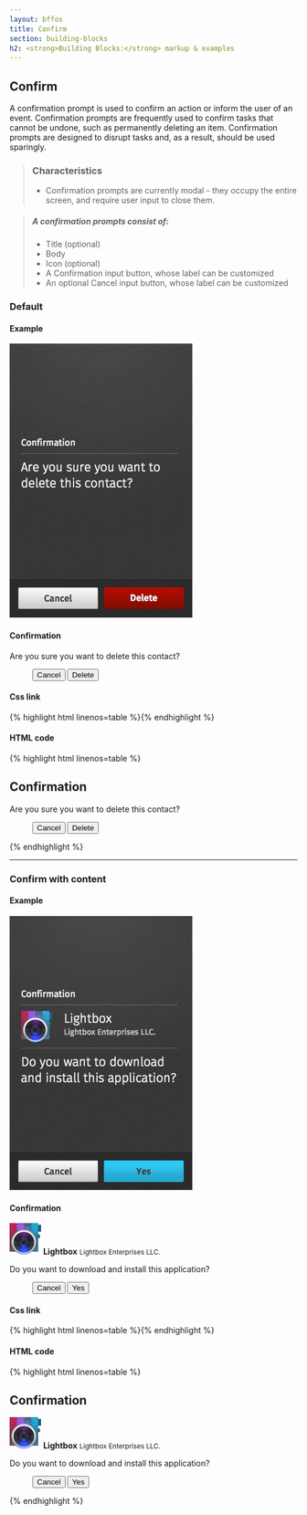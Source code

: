 ```yaml
---
layout: bffos
title: Confirm
section: building-blocks
h2: <strong>Building Blocks:</strong> markup & examples
---
```


## Confirm

A confirmation prompt is used to confirm an action or inform the user of an event. Confirmation prompts are frequently used to confirm tasks that cannot be undone, such as permanently deleting an item. Confirmation prompts are designed to disrupt tasks and, as a result, should be used sparingly.

> ### Characteristics
> * Confirmation prompts are currently modal - they occupy the entire screen, and require user input to close them.

> ##### A confirmation prompts consist of:
> * Title (optional)
> * Body
> * Icon (optional)
> * A Confirmation input button, whose label can be customized
> * An optional Cancel input button, whose label can be customized


### Default

<div>
  <h4>Example</h4>
  <section class="example">
    <img src="../images/BB/confirm_1.jpg" alt="Confirm (Image replacing code)"/>
    <article class="full frame">
      <form role="dialog" data-type="confirm">
        <section>
          <h1>Confirmation</h1><!-- this heading is optional -->
          <p>Are you sure you want to delete this contact?</p>
        </section>
        <menu>
          <button>Cancel</button>
          <button class="danger">Delete</button>
        </menu>
      </form>
    </article>
  </section>

  <h4>Css link</h4>
  {% highlight html linenos=table %}<link href="(your styles folder)/style/confirm.css" rel="stylesheet" type="text/css">{% endhighlight %}

  <h4>HTML code</h4>
  {% highlight html linenos=table %}<form role="dialog" data-type="confirm">
  <section>
    <h1>Confirmation</h1><!-- this heading is optional -->
    <p>Are you sure you want to delete this contact?</p>
  </section>
  <menu>
    <button>Cancel</button>
    <button class="danger">Delete</button>
  </menu>
</form>{% endhighlight %}
</div>

<hr>

### Confirm with content

<div>
  <h4>Example</h4>
  <section class="example">
    <img src="../images/BB/confirm_2.jpg" alt="Confirm (Image replacing code)"/>
    <article class="full frame">
      <form role="dialog" data-type="confirm">
        <section>
          <h1>Confirmation</h1>
          <p>
            <img src="../images/BB/app_logo.png" alt="Lightbox Icon" width="55" height="55">
            <strong>Lightbox</strong>
            <small>Lightbox Enterprises LLC.</small>
          </p>
          <p>Do you want to download and install this application?</p>
        </section>
        <menu>
          <button>Cancel</button>
          <button class="recommend">Yes</button>
        </menu>
      </form>
    </article>
  </section>

  <h4>Css link</h4>
  {% highlight html linenos=table %}<link href="(your styles folder)/style/confirm.css" rel="stylesheet" type="text/css">{% endhighlight %}

  <h4>HTML code</h4>
  {% highlight html linenos=table %}<form role="dialog" data-type="confirm">
  <section>
    <h1>Confirmation</h1>
    <p>
      <img src="../images/BB/app_logo.png" alt="Lightbox Icon" width="55" height="55">
      <strong>Lightbox</strong>
      <small>Lightbox Enterprises LLC.</small>
    </p>
    <p>Do you want to download and install this application?</p>
  </section>
  <menu>
    <button>Cancel</button>
    <button class="recommend">Yes</button>
  </menu>
</form>{% endhighlight %}
</div>

